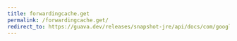 ```yaml
---
title: forwardingcache.get
permalink: /forwardingcache.get/
redirect_to: https://guava.dev/releases/snapshot-jre/api/docs/com/google/common/cache/ForwardingCache.html#get-K-java.util.concurrent.Callable-
---
```

